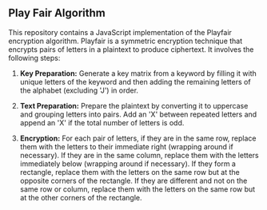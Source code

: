 ## Play Fair Algorithm

This repository contains a JavaScript implementation of the Playfair encryption algorithm. Playfair is a symmetric encryption technique that encrypts pairs of letters in a plaintext to produce ciphertext. It involves the following steps:

1. **Key Preparation:** Generate a key matrix from a keyword by filling it with unique letters of the keyword and then adding the remaining letters of the alphabet (excluding 'J') in order.

2. **Text Preparation:** Prepare the plaintext by converting it to uppercase and grouping letters into pairs. Add an 'X' between repeated letters and append an 'X' if the total number of letters is odd.

3. **Encryption:** For each pair of letters, if they are in the same row, replace them with the letters to their immediate right (wrapping around if necessary). If they are in the same column, replace them with the letters immediately below (wrapping around if necessary). If they form a rectangle, replace them with the letters on the same row but at the opposite corners of the rectangle. If they are different and not on the same row or column, replace them with the letters on the same row but at the other corners of the rectangle.



